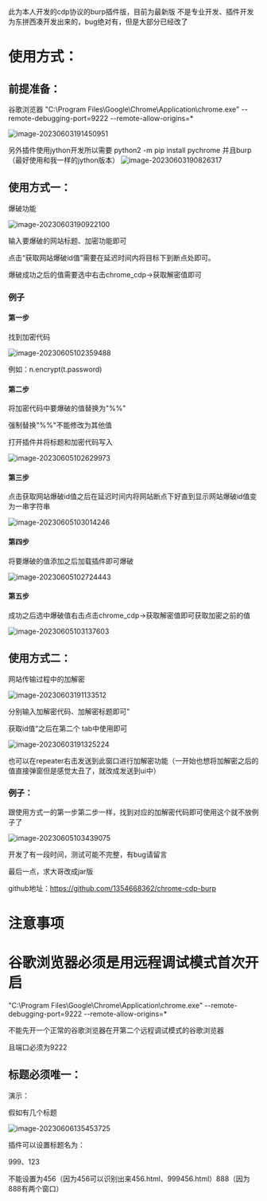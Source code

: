 此为本人开发的cdp协议的burp插件版，目前为最新版
不是专业开发、插件开发为东拼西凑开发出来的，bug绝对有，但是大部分已经改了

# 使用方式：

## 前提准备：

谷歌浏览器
"C:\Program Files\Google\Chrome\Application\chrome.exe" --remote-debugging-port=9222 --remote-allow-origins=*

![image-20230603191450951](http://weeesd22025ee9f4mniun.1winner.cn/8tTIE4Gipo/9yWbJd1Pi5/image-20230603191450951.png)

另外插件使用jython开发所以需要
python2 -m pip install pychrome
并且burp（最好使用和我一样的jython版本）
![image-20230603190826317](http://weeesd22025ee9f4mniun.1winner.cn/8tTIE4Gipo/9yWbJd1Pi5/image-20230603190826317.png)

## 使用方式一：

爆破功能

![image-20230603190922100](http://weeesd22025ee9f4mniun.1winner.cn/8tTIE4Gipo/9yWbJd1Pi5/image-20230603190922100.png)

输入要爆破的网站标题、加密功能即可

点击“获取网站爆破id值”需要在延迟时间内将目标下到断点处即可。

爆破成功之后的值需要选中右击chrome_cdp->获取解密值即可

### 例子

#### 第一步

找到加密代码

![image-20230605102359488](http://weeesd22025ee9f4mniun.1winner.cn/8tTIE4Gipo/9yWbJd1Pi5/image-20230605102359488.png)

例如：n.encrypt(t.password)

#### 第二步

将加密代码中要爆破的值替换为"%%"

强制替换"%%"不能修改为其他值

打开插件并将标题和加密代码写入

![image-20230605102629973](http://weeesd22025ee9f4mniun.1winner.cn/8tTIE4Gipo/9yWbJd1Pi5/image-20230605102629973.png)

#### 第三步

点击获取网站爆破id值之后在延迟时间内将网站断点下好直到显示网站爆破id值变为一串字符串

![image-20230605103014246](http://weeesd22025ee9f4mniun.1winner.cn/8tTIE4Gipo/9yWbJd1Pi5/image-20230605103014246.png)

#### 第四步

将要爆破的值添加之后加载插件即可爆破

![image-20230605102724443](http://weeesd22025ee9f4mniun.1winner.cn/8tTIE4Gipo/9yWbJd1Pi5/image-20230605102724443.png)

#### 第五步

成功之后选中爆破值右击点击chrome_cdp->获取解密值即可获取加密之前的值

![image-20230605103137603](http://weeesd22025ee9f4mniun.1winner.cn/8tTIE4Gipo/9yWbJd1Pi5/image-20230605103137603.png)

## 使用方式二：

网站传输过程中的加解密

![image-20230603191133512](http://weeesd22025ee9f4mniun.1winner.cn/8tTIE4Gipo/9yWbJd1Pi5/image-20230603191133512.png)

分别输入加解密代码、加解密标题即可”

获取id值“之后在第二个 tab中使用即可

![image-20230603191325224](http://weeesd22025ee9f4mniun.1winner.cn/8tTIE4Gipo/9yWbJd1Pi5/image-20230603191325224.png)

也可以在repeater右击发送到此窗口进行加解密功能（一开始也想将加解密之后的值直接弹窗但是感觉太丑了，就改成发送到ui中）

### 例子：

跟使用方式一的第一步第二步一样，找到对应的加解密代码即可使用这个就不放例子了

![image-20230605103439075](http://weeesd22025ee9f4mniun.1winner.cn/8tTIE4Gipo/9yWbJd1Pi5/image-20230605103439075.png)

开发了有一段时间，测试可能不完整，有bug请留言

最后一点，求大哥改成jar版

github地址：https://github.com/1354668362/chrome-cdp-burp

# 注意事项

# 谷歌浏览器必须是用远程调试模式首次开启

"C:\Program Files\Google\Chrome\Application\chrome.exe" --remote-debugging-port=9222 --remote-allow-origins=*

不能先开一个正常的谷歌浏览器在开第二个远程调试模式的谷歌浏览器

且端口必须为9222

## 标题必须唯一：

演示：

假如有几个标题

![image-20230606135453725](http://weeesd22025ee9f4mniun.1winner.cn/8tTIE4Gipo/9yWbJd1Pi5/image-20230606135453725.png)

插件可以设置标题名为：

999、123

不能设置为456（因为456可以识别出来456.html、999456.html）888（因为888有两个窗口）

